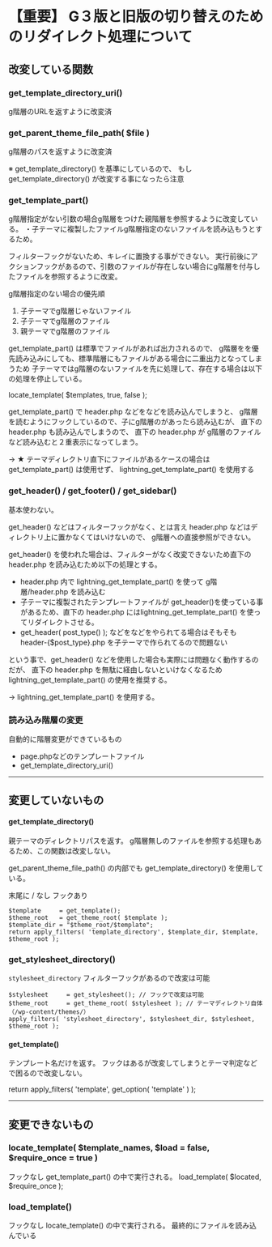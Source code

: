 # 【重要】 G３版と旧版の切り替えのためのリダイレクト処理について

## 改変している関数

### get_template_directory_uri()

g階層のURLを返すように改変済

### get_parent_theme_file_path( $file )

g階層のパスを返すように改変済

※ get_template_directory() を基準にしているので、
もし get_template_directory() が改変する事になったら注意

### get_template_part()

g階層指定がない引数の場合g階層をつけた親階層を参照するように改変している。
・子テーマに複製したファイルg階層指定のないファイルを読み込もうとするため。

フィルターフックがないため、キレイに置換する事ができない。
実行前後にアクションフックがあるので、引数のファイルが存在しない場合にg階層を付与したファイルを参照するように改変。

g階層指定のない場合の優先順
1. 子テーマでg階層じゃないファイル
2. 子テーマでg階層のファイル
3. 親テーマでg階層のファイル

get_template_part() は標準でファイルがあれば出力されるので、
g階層をを優先読み込みにしても、標準階層にもファイルがある場合に二重出力となってしまうため
子テーマではg階層のないファイルを先に処理して、存在する場合は以下の処理を停止している。

locate_template( $templates, true, false );

get_template_part() で header.php などをなどを読み込んでしまうと、
g階層を読むようにフックしているので、子にg階層のがあったら読み込むが、
直下の header.php も読み込んでしまうので、
直下の header.php が g階層のファイルなど読み込むと２重表示になってしまう。

→ ★ テーマディレクトリ直下にファイルがあるケースの場合は get_template_part() は使用せず、
lightning_get_template_part() を使用する

### get_header() / get_footer() / get_sidebar()

基本使わない。

get_header() などはフィルターフックがなく、とは言え header.php などはディレクトリ上に置かなくてはいけないので、
g階層への直接参照ができない。

get_header() を使われた場合は、フィルターがなく改変できないため直下の header.php を読み込むため以下の処理とする。

* header.php 内で lightning_get_template_part() を使って g階層/header.php を読み込む
* 子テーマに複製されたテンプレートファイルが get_header()を使っている事があるため、直下の header.php にはlightning_get_template_part() を使ってリダイレクトさせる。
* get_header( post_type() ); などをなどをやられてる場合はそもそも header-{$post_type}.php を子テーマで作られてるので問題ない

という事で、get_header() などを使用した場合も実際には問題なく動作するのだが、
直下の header.php を無駄に経由しないといけなくなるため lightning_get_template_part() の使用を推奨する。

→ lightning_get_template_part() を使用する。


### 読み込み階層の変更

自動的に階層変更ができているもの

* page.phpなどのテンプレートファイル
* get_template_directory_uri()


---

## 変更していないもの

#### get_template_directory() 

親テーマのディレクトリパスを返す。
g階層無しのファイルを参照する処理もあるため、この関数は改変しない。

get_parent_theme_file_path() の内部でも get_template_directory() を使用している。

末尾に / なし
フックあり

```
$template     = get_template();
$theme_root   = get_theme_root( $template );
$template_dir = "$theme_root/$template";
return apply_filters( 'template_directory', $template_dir, $template, $theme_root );
```

### get_stylesheet_directory()

`stylesheet_directory` フィルターフックがあるので改変は可能

```
$stylesheet     = get_stylesheet(); // フックで改変は可能
$theme_root     = get_theme_root( $stylesheet ); // テーマディレクトリ自体（/wp-content/themes/）
apply_filters( 'stylesheet_directory', $stylesheet_dir, $stylesheet, $theme_root );
```

#### get_template()

テンプレート名だけを返す。
フックはあるが改変してしまうとテーマ判定などで困るので改変しない。

return apply_filters( 'template', get_option( 'template' ) );

---

## 変更できないもの

### locate_template( $template_names, $load = false, $require_once = true )

フックなし
get_template_part() の中で実行される。
load_template( $located, $require_once );

### load_template()

フックなし
locate_template() の中で実行される。
最終的にファイルを読み込んでいる


